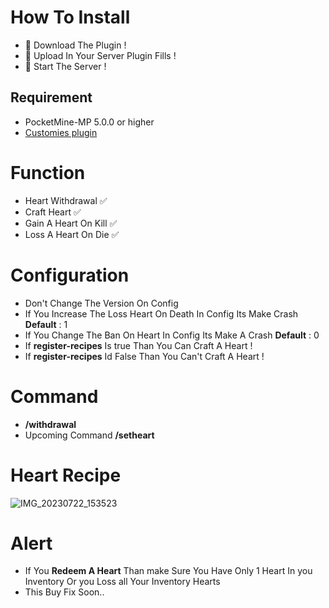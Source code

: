 # How To Install
- 🔗 Download The Plugin !
- 🔗 Upload In Your Server Plugin Fills !
- 🔗 Start The Server !

## Requirement
- PocketMine-MP 5.0.0 or higher
- [Customies plugin](https://poggit.pmmp.io/ci/DavyCraft648/Customies-NG/Customies)

# Function 
- Heart Withdrawal ✅
- Craft Heart ✅
- Gain A Heart On Kill ✅
- Loss A Heart On Die ✅

# Configuration
- Don't Change The Version On Config
- If You Increase The Loss Heart On Death In Config Its Make Crash **Default** : 1
- If You Change The Ban On Heart In Config Its Make A Crash **Default** : 0
- If **register-recipes** Is true Than You Can Craft A Heart !
- If **register-recipes** Id False Than You Can't Craft A Heart !

# Command
- **/withdrawal**
- Upcoming Command **/setheart**

# Heart Recipe
![IMG_20230722_153523](https://github.com/GabBiswajit/Lifesteal/assets/121815367/44d2936d-00ac-4312-8462-2ad0d814374d)

# Alert
- If You **Redeem A Heart** Than make Sure You Have Only 1 Heart In you Inventory Or you Loss all Your Inventory Hearts
- This Buy Fix Soon..
